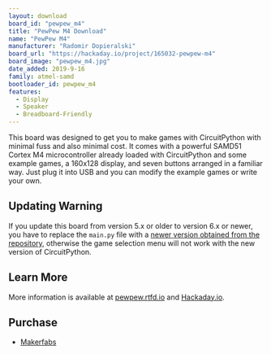 ```yaml
---
layout: download
board_id: "pewpew_m4"
title: "PewPew M4 Download"
name: "PewPew M4"
manufacturer: "Radomir Dopieralski"
board_url: "https://hackaday.io/project/165032-pewpew-m4"
board_image: "pewpew_m4.jpg"
date_added: 2019-9-16
family: atmel-samd
bootloader_id: pewpew_m4
features:
  - Display
  - Speaker
  - Breadboard-Friendly
---
```


This board was designed to get you to make games with CircuitPython with
minimal fuss and also minimal cost. It comes with a powerful SAMD51 Cortex M4
microcontroller already loaded with CircuitPython and some example games,
a 160x128 display, and seven buttons arranged in a familiar way. Just plug it
into USB and you can modify the example games or write your own.

## Updating Warning

If you update this board from version 5.x or older to version 6.x or newer, you
have to replace the ``main.py`` file with a [newer version obtained from the
repository](https://github.com/pewpew-game/game-m4-menu), otherwise the game
selection menu will not work with the new version of CircuitPython.

## Learn More
More information is available at [pewpew.rtfd.io](https://pewpew.rtfd.io)
and [Hackaday.io](https://hackaday.io/project/165032-pewpew-m4).

## Purchase

* [Makerfabs](https://makerfabs.com/circuitpython-pewpew-m4.html)
